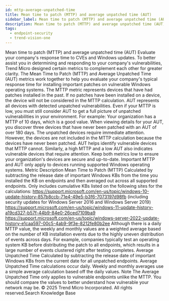 ```yaml
---
id: mttp-average-unpatched-time
title: Mean time to patch (MTTP) and average unpatched time (AUT)
sidebar_label: Mean time to patch (MTTP) and average unpatched time (AUT)
description: Mean time to patch (MTTP) and average unpatched time (AUT)
tags:
  - endpoint-security
  - trend-vision-one
---
```


 Mean time to patch (MTTP) and average unpatched time (AUT) Evaluate your company's response time to CVEs and Windows updates. To better assist you in determining and responding to your company's vulnerabilities, Trend Micro designed certain metrics to complement each other for greater clarity. The Mean Time to Patch (MTTP) and Average Unpatched Time (AUT) metrics work together to help you evaluate your company's typical response time for installing important patches on vulnerable Windows operating systems. The MTTP metric represents devices that have had patches installed in the past. If no patches have been installed on a device, the device will not be considered in the MTTP calculation. AUT represents all devices with detected unpatched vulnerabilities. Even if your MTTP is low, you must still consider AUT to get a full picture of unpatched vulnerabilities in your environment. For example: Your organization has a MTTP of 10 days, which is a good value. When viewing details for your AUT, you discover three devices that have never been patched with an AUT of over 180 days. The unpatched devices require immediate attention. However, the devices are not included in the MTTP calculation because the devices have never been patched. AUT helps identify vulnerable devices that MTTP cannot. Similarly, a high MTTP and a low AUT also indicates vulnerable devices that require attention. Keep both metrics low to ensure your organization's devices are secure and up-to-date. Important MTTP and AUT only apply to devices running supported Windows operating systems. Metric Description Mean Time to Patch (MTTP) Calculated by subtracting the release date of important Windows KBs from the time you installed the KB on endpoints and then averaged out across all supported endpoints. Only includes cumulative KBs listed on the following sites for the calculations: https://support.microsoft.com/en-us/topic/windows-10-update-history-857b8ccb-71e4-49e5-b3f6-7073197d98fb (including security updates for Windows Server 2016 and Windows Server 2019) https://support.microsoft.com/en-us/topic/windows-11-update-history-a19cd327-b57f-44b9-84e0-26ced7109ba9 https://support.microsoft.com/en-us/topic/windows-server-2022-update-history-e1caa597-00c5-4ab9-9f3e-8212fe80b2ee Although there is a daily MTTP value, the weekly and monthly values are a weighted average based on the number of KB installation events due to the highly uneven distribution of events across days. For example, companies typically test an operating system KB before distributing the patch to all endpoints, which results in a large number of events clustered right after testing completes. Average Unpatched Time Calculated by subtracting the release date of important Windows KBs from the current date for all unpatched endpoints. Average Unpatched Time calculations occur daily. Weekly and monthly averages use a simple average calculation based off the daily values. Note The Average Unpatched Time only applies to vulnerable endpoints unlike the MTTP. You should compare the values to better understand how vulnerable your network may be. © 2025 Trend Micro Incorporated. All rights reserved.Search Knowledge Base